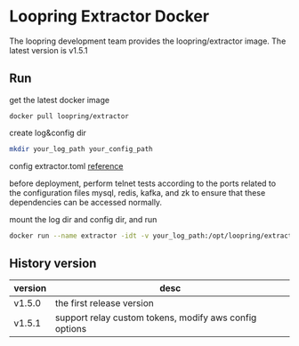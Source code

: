 # Loopring Extractor Docker

The loopring development team provides the loopring/extractor image. The latest version is v1.5.1

## Run
get the latest docker image
``` 
docker pull loopring/extractor
```
create log&config dir
```bash
mkdir your_log_path your_config_path
```
config extractor.toml [reference](https://loopring.github.io/relay-cluster/deploy/deploy_index.html#/%E9%83%A8%E7%BD%B2extractor#%E9%83%A8%E7%BD%B2%E9%85%8D%E7%BD%AE%E6%96%87%E4%BB%B6)<br>

before deployment, perform telnet tests according to the ports related to the configuration files mysql, redis, kafka, and zk to ensure that these dependencies can be accessed normally.

mount the log dir and config dir, and run
```bash
docker run --name extractor -idt -v your_log_path:/opt/loopring/extractor/logs -v your_config_path:/opt/loopring/extractor/config loopring/extractor:latest --config=/opt/loopring/extractor/config/extractor.toml /bin/bash
```

## History version

| version         | desc         |
|--------------|------------|
| v1.5.0| the first release version|
| v1.5.1| support relay custom tokens, modify aws config options|